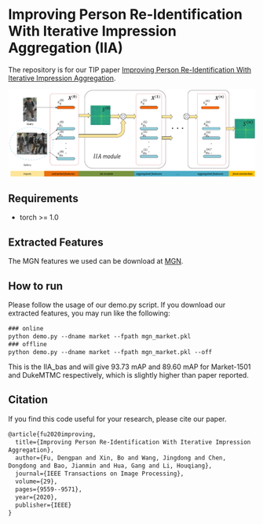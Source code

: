 # Improving Person Re-Identification With Iterative Impression Aggregation (IIA)

The repository is for our TIP paper [Improving Person Re-Identification With Iterative Impression Aggregation](https://arxiv.org/abs/2009.10066).

![framework](figs/framework.png)

## Requirements
- torch >= 1.0

## Extracted Features
The MGN features we used can be download at [MGN](https://drive.google.com/drive/folders/1NaWkKzsvL_LSx-j5eoZp71l3v9i64ek1?usp=sharing).

## How to run
Please follow the usage of our demo.py script. If you download our extracted features, you may run like the following:
```shell
### online 
python demo.py --dname market --fpath mgn_market.pkl
### offline
python demo.py --dname market --fpath mgn_market.pkl --off
```
This is the IIA_bas and will give 93.73 mAP and 89.60 mAP for Market-1501 and DukeMTMC respectively, which is slightly higher than paper reported.

## Citation
If you find this code useful for your research, please cite our paper.
```
@article{fu2020improving,
  title={Improving Person Re-Identification With Iterative Impression Aggregation},
  author={Fu, Dengpan and Xin, Bo and Wang, Jingdong and Chen, Dongdong and Bao, Jianmin and Hua, Gang and Li, Houqiang},
  journal={IEEE Transactions on Image Processing},
  volume={29},
  pages={9559--9571},
  year={2020},
  publisher={IEEE}
}
```